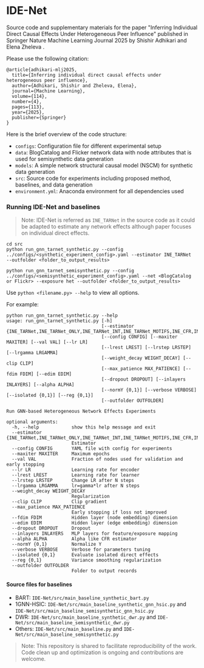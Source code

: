 # IDE-Net
Source code and supplementary materials for the paper "Inferring Individual Direct Causal Effects Under Heterogeneous Peer Influence" published in Springer Nature Machine Learning Journal 2025 by Shishir Adhikari and Elena Zheleva .

Please use the following citation:

```
@article{adhikari-mlj2025,
  title={Inferring individual direct causal effects under heterogeneous peer influence},
  author={Adhikari, Shishir and Zheleva, Elena},
  journal={Machine Learning},
  volume={114},
  number={4},
  pages={113},
  year={2025},
  publisher={Springer}
}
```

Here is the brief overview of the code structure:
- `configs`: Configuration file for different experimental setup
- `data`: BlogCatalog and Flicker network data with node attributes that is used for semisynthetic data generation
- `models`: A simple network structural causal model (NSCM) for synthetic data generation
- `src`: Source code for experiments including proposed method, baselines, and data generation
- `environment.yml`: Anaconda environment for all dependencies used

### Running IDE-Net and baselines
> Note: IDE-Net is referred as `INE_TARNet` in the source code as it could be adapted to estimate any network effects although paper focuses on individual direct effects.

```
cd src
python run_gnn_tarnet_synthetic.py --config ../configs/<synthetic_experiment_config>.yaml --estimator INE_TARNet  --outfolder <folder_to_output_results>

python run_gnn_tarnet_semisynthetic.py --config ../configs/<semisynthetic_experiment_config>.yaml --net <BlogCatalog or Flickr> --exposure het --outfolder <folder_to_output_results>
```
Use `python <filename.py> --help` to view all options.

For example:
```
python run_gnn_tarnet_synthetic.py --help
usage: run_gnn_tarnet_synthetic.py [-h]
                                   [--estimator {INE_TARNet,INE_TARNet_ONLY,INE_TARNet_INT,INE_TARNet_MOTIFS,INE_CFR,INE_CFR_INT,INE_CFR_MOTIFS,GCN_TARNet,GCN_TARNet_INT,GCN_TARNet_MOTIFS,GCN_CFR,GCN_CFR_INT,GCN_CFR_MOTIFS}]
                                   [--config CONFIG] [--maxiter MAXITER] [--val VAL] [--lr LR]
                                   [--lrest LREST] [--lrstep LRSTEP] [--lrgamma LRGAMMA]
                                   [--weight_decay WEIGHT_DECAY] [--clip CLIP]
                                   [--max_patience MAX_PATIENCE] [--fdim FDIM] [--edim EDIM]
                                   [--dropout DROPOUT] [--inlayers INLAYERS] [--alpha ALPHA]
                                   [--normY {0,1}] [--verbose VERBOSE] [--isolated {0,1}] [--reg {0,1}]
                                   [--outfolder OUTFOLDER]

Run GNN-based Heterogeneous Network Effects Experiments

optional arguments:
  -h, --help            show this help message and exit
  --estimator {INE_TARNet,INE_TARNet_ONLY,INE_TARNet_INT,INE_TARNet_MOTIFS,INE_CFR,INE_CFR_INT,INE_CFR_MOTIFS,GCN_TARNet,GCN_TARNet_INT,GCN_TARNet_MOTIFS,GCN_CFR,GCN_CFR_INT,GCN_CFR_MOTIFS}
                        Estimator
  --config CONFIG       YAML file with config for experiments
  --maxiter MAXITER     Maximum epochs
  --val VAL             Fraction of nodes used for validation and early stopping
  --lr LR               Learning rate for encoder
  --lrest LREST         Learning rate for learner
  --lrstep LRSTEP       Change LR after N steps
  --lrgamma LRGAMMA     lr=gamma*lr after N steps
  --weight_decay WEIGHT_DECAY
                        Regularization
  --clip CLIP           Clip gradient
  --max_patience MAX_PATIENCE
                        Early stopping if loss not improved
  --fdim FDIM           Hidden layer (node embedding) dimension
  --edim EDIM           Hidden layer (edge embedding) dimension
  --dropout DROPOUT     Dropout
  --inlayers INLAYERS   MLP layers for feature/exposure mapping
  --alpha ALPHA         Alpha like CFR estimator
  --normY {0,1}         Normalize Y
  --verbose VERBOSE     Verbose for parameters tuning
  --isolated {0,1}      Evaluate isolated direct effects
  --reg {0,1}           Variance smoothing regularization
  --outfolder OUTFOLDER
                        Folder to output records
```
#### Source files for baselines
- BART: `IDE-Net/src/main_baseline_synthetic_bart.py`
- 1GNN-HSIC: `IDE-Net/src/main_baseline_synthetic_gnn_hsic.py` and `IDE-Net/src/main_baseline_semisynthetic_gnn_hsic.py`
- DWR: `IDE-Net/src/main_baseline_synthetic_dwr.py` and `IDE-Net/src/main_baseline_semisynthetic_dwr.py`
- Others: `IDE-Net/src/main_baseline.py` and `IDE-Net/src/main_baseline_semisynthetic.py`

> Note: This repository is shared to facilitate reproducibility of the work. Code clean up and optimization is ongoing and contributions are welcome.
